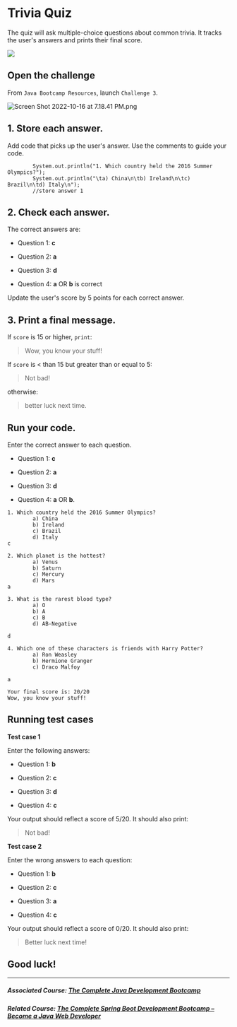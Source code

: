 # Trivia Quiz

The quiz will ask multiple-choice questions about common trivia. It tracks the user's answers and prints their final score.

![](https://firebasestorage.googleapis.com/v0/b/learnthepart-75aed.appspot.com/o/images%2Feea146f3-f410-495d-904e-2e05917bad8b?alt=media&token=7b5decbe-64ea-4deb-8420-795e0ff871b9)

## Open the challenge

From `Java Bootcamp Resources`, launch `Challenge 3`.

![Screen Shot 2022-10-16 at 7.18.41 PM.png](https://firebasestorage.googleapis.com/v0/b/learnthepart-75aed.appspot.com/o/images%2Fb13da05c-82d6-4d42-84c1-734dc0a4dda9?alt=media&token=6e3254de-84a6-4761-9377-3671d5d4f594)

## 1\. Store each answer.


Add code that picks up the user's answer. Use the comments to guide your code.

```
        System.out.﻿println﻿(﻿"1. Which country held the 2016 Summer Olympics?"﻿)﻿;
        System.out.﻿println﻿(﻿"\ta) China\n\tb) Ireland\n\tc) Brazil\n\td) Italy\n"﻿)﻿;
        //store ans﻿wer 1
```


## 2\. Check each answer.


The correct answers are:

-   Question 1: **c**

-   Question 2: **a**

-   Question 3: **d**

-   Question 4: **a** OR **b** is correct

Update the user's score by 5 points for each correct answer.

## 3\. Print a final message.


If `score` is 15 or higher, `print`:

> Wow, you know your stuff!

If `score` is < than 15 but greater than or equal to 5:

> Not bad!

otherwise:

> better luck next time.

## Run your code.


Enter the correct answer to each question.

-   Question 1: **c**

-   Question 2: **a**

-   Question 3: **d**

-   Question 4: **a** OR **b**.


```
1. Which country held the 2016 Summer Olympics?
    	a) China
    	b) Ireland
    	c) Brazil
    	d) Italy
c

2. Which planet is the hottest?
    	a) Venus
    	b) Saturn
    	c) Mercury
    	d) Mars
a

3. What is the rarest blood type?
    	a) O
    	b) A
    	c) B
    	d) AB-Negative

d

4. Which one of these characters is friends with Harry Potter?
    	a) Ron Weasley
    	b) Hermione Granger
    	c) Draco Malfoy

a

Your final score is: 20/20
Wow, you know your stuff!
```

## Running test cases


**Test case 1**

Enter the following answers:

-   Question 1: **b**

-   Question 2: **c**

-   Question 3: **d**

-   Question 4: **c**

Your output should reflect a score of 5/20. It should also print:

> Not bad!

**Test case 2**

Enter the wrong answers to each question:

-   Question 1: **b**

-   Question 2: **c**

-   Question 3: **a**

-   Question 4: **c**

Your output should reflect a score of 0/20. It should also print:

> Better luck next time!

## Good luck!
----------

##### Associated Course: [The Complete Java Development Bootcamp](https://udemy-redirect-app.herokuapp.com/java)
##### Related Course: [The Complete Spring Boot Development Bootcamp – Become a Java Web Developer](https://udemy-redirect-app.herokuapp.com/spring)